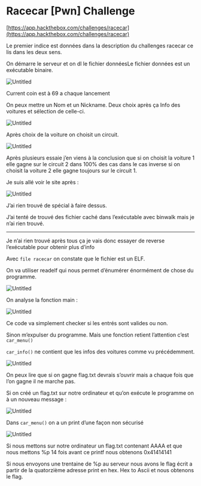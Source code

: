# Racecar [Pwn] Challenge

[https://app.hackthebox.com/challenges/racecar](https://app.hackthebox.com/challenges/racecar)

Le premier indice est données dans la description du challenges racecar ce lis dans les deux sens.

On démarre le serveur et on dl le fichier donnéesLe fichier données est un exécutable binaire.

![Untitled](Racecar%20%5BPwn%5D%20Challenge%2038a3341681be40f3bd1b194f6f9dbfc6/Untitled.png)

Current coin est à 69 a chaque lancement

On peux mettre un Nom et un Nickname. Deux choix après ça Info des voitures et sélection de celle-ci. 

![Untitled](Racecar%20%5BPwn%5D%20Challenge%2038a3341681be40f3bd1b194f6f9dbfc6/Untitled%201.png)

Après choix de la voiture on choisit un circuit.

![Untitled](Racecar%20%5BPwn%5D%20Challenge%2038a3341681be40f3bd1b194f6f9dbfc6/Untitled%202.png)

Après plusieurs essaie j’en viens à la conclusion que si on choisit la voiture 1 elle gagne sur le circuit 2 dans 100% des cas dans le cas inverse si on choisit la voiture 2 elle gagne toujours sur le circuit 1.

Je suis allé voir le site après :

![Untitled](Racecar%20%5BPwn%5D%20Challenge%2038a3341681be40f3bd1b194f6f9dbfc6/Untitled%203.png)

J’ai rien trouvé de spécial à faire dessus.

J’ai tenté de trouvé des fichier caché dans l’exécutable avec binwalk mais je n’ai rien trouvé. 

---

Je n’ai rien trouvé après tous ça je vais donc essayer de reverse l’exécutable pour obtenir plus d’info

Avec `file racecar` on constate que le fichier est un ELF. 

On va utiliser readelf qui nous permet d’énumérer énormément de chose du programme.

![Untitled](Racecar%20%5BPwn%5D%20Challenge%2038a3341681be40f3bd1b194f6f9dbfc6/Untitled%204.png)

On analyse la fonction main :

![Untitled](Racecar%20%5BPwn%5D%20Challenge%2038a3341681be40f3bd1b194f6f9dbfc6/Untitled%205.png)

Ce code va simplement checker si les entrés sont valides ou non.

Sinon m’expulser du programme. Mais une fonction retient l’attention c’est `car_menu()`

`car_info()` ne contient que les infos des voitures comme vu précédemment.

![Untitled](Racecar%20%5BPwn%5D%20Challenge%2038a3341681be40f3bd1b194f6f9dbfc6/Untitled%206.png)

On peux lire que si on gagne flag.txt devrais s’ouvrir mais a chaque fois que l’on gagne il ne marche pas.

Si on créé un flag.txt sur notre ordinateur et qu’on exécute le programme on à un nouveau message :

![Untitled](Racecar%20%5BPwn%5D%20Challenge%2038a3341681be40f3bd1b194f6f9dbfc6/Untitled%207.png)

Dans `car_menu()` on a un print d’une façon non sécurisé

![Untitled](Racecar%20%5BPwn%5D%20Challenge%2038a3341681be40f3bd1b194f6f9dbfc6/Untitled%208.png)

Si nous mettons sur notre ordinateur un flag.txt contenant AAAA et que nous mettons %p 14 fois avant ce printf nous obtenons 0x41414141 

Si nous envoyons une trentaine de %p au serveur nous avons le flag écrit a partir de la quatorzième adresse print en hex. Hex to Ascii et nous obtenons le flag.